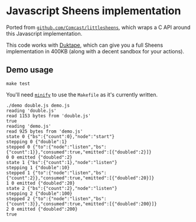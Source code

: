 # Javascript Sheens implementation

Ported from
[`github.com/Comcast/littlesheens`](https://github.com/Comcast/littlesheens),
which wraps a C API around this Javascript implementation.

This code works with [Duktape](https://duktape.org/), which can give
you a full Sheens implementation in 400KB (along with a decent sandbox
for your actions).

## Demo usage

```Shell
make test
```

You'll need
[`minify`](https://github.com/tdewolff/minify/tree/master/cmd/minify)
to use the `Makefile` as it's currently written.

```
./demo double.js demo.js
reading 'double.js'
read 1153 bytes from 'double.js'
true
reading 'demo.js'
read 925 bytes from 'demo.js'
state 0 {"bs":{"count":0},"node":"start"}
stepping 0 {"double":1}
stepped 0 {"to":{"node":"listen","bs":{"count":1}},"consumed":true,"emitted":[{"doubled":2}]}
0 0 emitted {"doubled":2}
state 1 {"bs":{"count":1},"node":"listen"}
stepping 1 {"double":10}
stepped 1 {"to":{"node":"listen","bs":{"count":2}},"consumed":true,"emitted":[{"doubled":20}]}
1 0 emitted {"doubled":20}
state 2 {"bs":{"count":2},"node":"listen"}
stepping 2 {"double":100}
stepped 2 {"to":{"node":"listen","bs":{"count":3}},"consumed":true,"emitted":[{"doubled":200}]}
2 0 emitted {"doubled":200}
true
```
